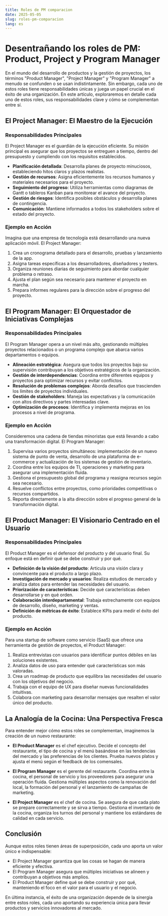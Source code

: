 ```yaml
---
title: Roles de PM comparacion
date: 2025-05-05
slug: roles-pm-comparacion
lang: es
---
```

# Desentrañando los roles de PM: Product, Project y Program Manager

En el mundo del desarrollo de productos y la gestión de proyectos, los términos "Product Manager", "Project Manager" y "Program Manager" a menudo se confunden o se usan indistintamente. Sin embargo, cada uno de estos roles tiene responsabilidades únicas y juega un papel crucial en el éxito de una organización. En este artículo, exploraremos en detalle cada uno de estos roles, sus responsabilidades clave y cómo se complementan entre sí.

## El Project Manager: El Maestro de la Ejecución

### Responsabilidades Principales

El Project Manager es el guardián de la ejecución eficiente. Su misión principal es asegurar que los proyectos se entreguen a tiempo, dentro del presupuesto y cumpliendo con los requisitos establecidos. 

- **Planificación detallada**: Desarrolla planes de proyecto minuciosos, estableciendo hitos claros y plazos realistas.
- **Gestión de recursos**: Asigna eficientemente los recursos humanos y materiales necesarios para el proyecto.
- **Seguimiento del progreso**: Utiliza herramientas como diagramas de Gantt o tableros Kanban para monitorear el avance del proyecto.
- **Gestión de riesgos**: Identifica posibles obstáculos y desarrolla planes de contingencia.
- **Comunicación**: Mantiene informados a todos los stakeholders sobre el estado del proyecto.

### Ejemplo en Acción

Imagina que una empresa de tecnología está desarrollando una nueva aplicación móvil. El Project Manager:

1. Crea un cronograma detallado para el desarrollo, pruebas y lanzamiento de la app.
2. Asigna tareas específicas a los desarrolladores, diseñadores y testers.
3. Organiza reuniones diarias de seguimiento para abordar cualquier problema o retraso.
4. Ajusta el plan según sea necesario para mantener el proyecto en marcha.
5. Prepara informes regulares para la dirección sobre el progreso del proyecto.

## El Program Manager: El Orquestador de Iniciativas Complejas

### Responsabilidades Principales

El Program Manager opera a un nivel más alto, gestionando múltiples proyectos relacionados o un programa complejo que abarca varios departamentos o equipos.

- **Alineación estratégica**: Asegura que todos los proyectos bajo su supervisión contribuyan a los objetivos estratégicos de la organización.
- **Gestión de interdependencias**: Coordina entre diferentes equipos y proyectos para optimizar recursos y evitar conflictos.
- **Resolución de problemas complejos**: Aborda desafíos que trascienden los límites de proyectos individuales.
- **Gestión de stakeholders**: Maneja las expectativas y la comunicación con altos directivos y partes interesadas clave.
- **Optimización de procesos**: Identifica y implementa mejoras en los procesos a nivel de programa.

### Ejemplo en Acción

Consideremos una cadena de tiendas minoristas que está llevando a cabo una transformación digital. El Program Manager:

1. Supervisa varios proyectos simultáneos: implementación de un nuevo sistema de punto de venta, desarrollo de una plataforma de e-commerce y actualización de los sistemas de gestión de inventario.
2. Coordina entre los equipos de TI, operaciones y marketing para asegurar una implementación fluida.
3. Gestiona el presupuesto global del programa y reasigna recursos según sea necesario.
4. Resuelve conflictos entre proyectos, como prioridades competitivas o recursos compartidos.
5. Reporta directamente a la alta dirección sobre el progreso general de la transformación digital.

## El Product Manager: El Visionario Centrado en el Usuario

### Responsabilidades Principales

El Product Manager es el defensor del producto y del usuario final. Su enfoque está en definir qué se debe construir y por qué.

- **Definición de la visión del producto**: Articula una visión clara y convincente para el producto a largo plazo.
- **Investigación de mercado y usuarios**: Realiza estudios de mercado y analiza datos para entender las necesidades del usuario.
- **Priorización de características**: Decide qué características deben desarrollarse y en qué orden.
- **Colaboración interdepartamental**: Trabaja estrechamente con equipos de desarrollo, diseño, marketing y ventas.
- **Definición de métricas de éxito**: Establece KPIs para medir el éxito del producto.

### Ejemplo en Acción

Para una startup de software como servicio (SaaS) que ofrece una herramienta de gestión de proyectos, el Product Manager:

1. Realiza entrevistas con usuarios para identificar puntos débiles en las soluciones existentes.
2. Analiza datos de uso para entender qué características son más valoradas.
3. Crea un roadmap de producto que equilibra las necesidades del usuario con los objetivos del negocio.
4. Trabaja con el equipo de UX para diseñar nuevas funcionalidades intuitivas.
5. Colabora con marketing para desarrollar mensajes que resalten el valor único del producto.

## La Analogía de la Cocina: Una Perspectiva Fresca

Para entender mejor cómo estos roles se complementan, imaginemos la creación de un nuevo restaurante:

- **El Product Manager** es el chef ejecutivo. Decide el concepto del restaurante, el tipo de cocina y el menú basándose en las tendencias del mercado y las preferencias de los clientes. Prueba nuevos platos y ajusta el menú según el feedback de los comensales.

- **El Program Manager** es el gerente del restaurante. Coordina entre la cocina, el personal de servicio y los proveedores para asegurar una operación fluida. Gestiona múltiples aspectos como la renovación del local, la formación del personal y el lanzamiento de campañas de marketing.

- **El Project Manager** es el chef de cocina. Se asegura de que cada plato se prepare correctamente y se sirva a tiempo. Gestiona el inventario de la cocina, organiza los turnos del personal y mantiene los estándares de calidad en cada servicio.

## Conclusión

Aunque estos roles tienen áreas de superposición, cada uno aporta un valor único e indispensable:

- El Project Manager garantiza que las cosas se hagan de manera eficiente y efectiva.
- El Program Manager asegura que múltiples iniciativas se alineen y contribuyan a objetivos más amplios.
- El Product Manager define qué se debe construir y por qué, manteniendo el foco en el valor para el usuario y el negocio.

En última instancia, el éxito de una organización depende de la sinergia entre estos roles, cada uno aportando su experiencia única para llevar productos y servicios innovadores al mercado.

